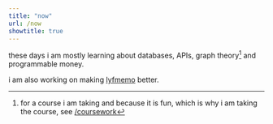 ```yaml
---
title: "now"
url: /now
showtitle: true
---
```


these days i am mostly learning about databases, APIs, graph theory[^1] and programmable money.

i am also working on making [lyfmemo](https://lyfmemo.vercel.app/) better.

[^1]: for a course i am taking and because it is fun, which is why i am taking the course, see [/coursework](/coursework)